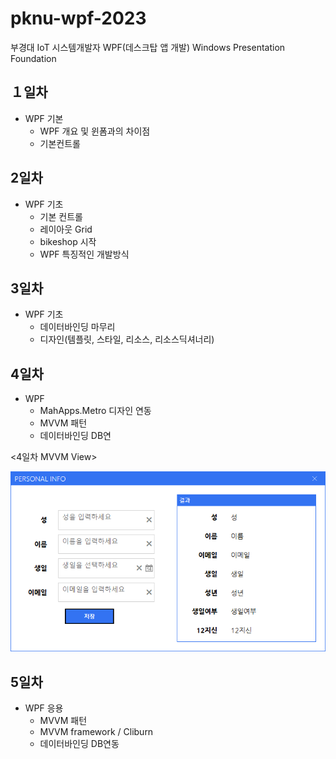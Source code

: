 # pknu-wpf-2023
부경대 IoT 시스템개발자 WPF(데스크탑 앱 개발)
Windows Presentation Foundation

## １일차
- WPF 기본
  - WPF 개요 및 윈폼과의 차이점
  - 기본컨트롤
  
## 2일차
- WPF 기초
  - 기본 컨트롤
  - 레이아웃 Grid
  - bikeshop 시작
  - WPF 특징적인 개발방식
  
## 3일차
- WPF 기초
  - 데이터바인딩 마무리
  - 디자인(템플릿, 스타일, 리소스, 리소스딕셔너리)

## 4일차
- WPF 
  - MahApps.Metro 디자인 연동
  - MVVM 패턴
  - 데이터바인딩 DB연

<4일차 MVVM View>

<img src ="https://raw.githubusercontent.com/LaniJeong/pknu-wpf-2023/bfa4e3ec84f2d696f69f3abdcfc5d7b58bf55157/Day04/Day04WpfApp/wp08_personlinfoApp/view.png" width="700" />

## 5일차
- WPF 응용
  - MVVM 패턴  
  - MVVM framework / Cliburn
  - 데이터바인딩 DB연동
